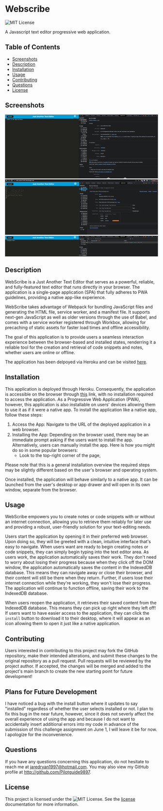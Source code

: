 # Webscribe

![MIT License](https://img.shields.io/badge/License-MIT-yellow.svg)

A Javascript text editor progressive web application. 

## Table of Contents
- [Screenshots](#screenshots)
- [Description](#description)
- [Installation](#installation)
- [Usage](#usage)
- [Contributing](#contributing) 
- [Questions](#questions)
- [License](#license)

## Screenshots 

![App Manifest](./Assets/AppManifest.png)
![Service Worker](./Assets/ServiceWorker.png)
![indexedDB](./Assets/IndexedDb.png)

## Description

WebScribe is a Just Another Text Editor that serves as a powerful, reliable, and fully-featured text editor that runs directly in your browser. The application is a single-page application (SPA) that fully adheres to PWA guidelines, providing a native app-like experience.

WebScribe takes advantage of Webpack for bundling JavaScript files and generating the HTML file, service worker, and a manifest file. It supports next-gen JavaScript as well as older versions through the use of Babel, and comes with a service worker registered through Workbox, allowing for precaching of static assets for faster load times and offline accessibility.

The goal of this application is to provide users a seamless interaction experience between the browser-based and installed states, renderring it a reliable tool for the creation and retrieval of code snippets and notes, whether users are online or offline.

The application has been delpoyed via Heroku and can be visited [here](https://salty-spire-15700.herokuapp.com/).

## Installation

This application is deployed through Heroku. Consequently, the application is accessible on the browser through [this]() link, with no installation required to access the application. As a Progressive Web Application (PWA), however, this application is also installable on users' devices allowing them to use it as if it were a native app. To install the application like a native app, follow these steps:

1. Access the App: Navigate to the URL of the deployed application in a web browser.
2. Installing the App: Depending on the browser used, there may be an immediate prompt asking if the users want to install the app. Alternatively, users can manually install the app. Here is how you might do so in some popular browsers:
    * Look to the top-right corner of the page, 

Please note that this is a general installation overview the required steps may be slightly different based on the user's browser and operating system.

Once installed, the application will behave similarly to a native app. It can be launched from the user's desktop or app drawer and will open in its own window, separate from the browser. 

## Usage

WebScribe empowers you to create notes or code snippets with or without an internet connection, allowing you to retrieve them reliably for later use and providing a robust, user-friendly solution for your text-editing needs.

Users start the application by opening it in their preferred web browser. Upon doing so, they will be greeted with a clean, intuitive interface that's easy to navigate. When users want are ready to begin creating notes or code snippets, they can simply begin typing into the text editor area. As users work, the application automatically saves their work. They don't need to worry about losing their progress because when they click off the DOM window, the application automatically saves the content in the IndexedDB database. This means they can navigate away or close their browser, and their content will still be there when they return. Further, if users lose their internet connection while they're working, they won't lose their progress. The application will continue to function offline, saving their work to the IndexedDB database.

When users reopen the application, it retrieves their saved content from the IndexedDB database. This means they can pick up right where they left off! If users want to have easier access to the application, they can click the `install` button to download it to their desktop, where it will appear as an icon allowing them to open it just like a native application.

## Contributing
Users interested in contributing to this project may fork the GitHub repository, make their intended alterations, and submit these changes to the original repository as a pull request. Pull requests will be reviewed by the project author. If accepted, the changes will be merged and added to the project's main branch to create the new starting point for future development!

## Plans for Future Development
I have noticed a bug with the install button where it updates to say "installed" regardless of whether the user selects installed or not. I plan to fix this bug in the near future, however, since it does not severly affect the overall experience of using the app and because I do not want to accidentally insert additional errors into my code in advance of the submission of this challenge assignment on June 1, I will leave it be for now. I apologize for the inconvenience.

## Questions
If you have any questions concerning this application, do not hesitate to reach me at jaredryan1997@hotmail.com. You may also view my GitHub profile at http://github.com/Pilotguide9897.

## License
This project is licensed under the ![MIT License](https://img.shields.io/badge/License-MIT-yellow.svg). See the [license](https://opensource.org/licenses/MIT) documentation for more information.
